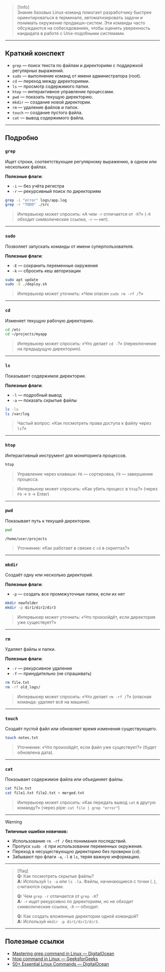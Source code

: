 > [!info]  
> Знание базовых Linux-команд помогает разработчику быстрее ориентироваться в терминале, автоматизировать задачи и понимать окружение продакшн-систем. Эти команды часто обсуждаются на собеседованиях, чтобы оценить уверенность кандидата в работе с Unix-подобными системами.

---

## Краткий конспект

- `grep` — поиск текста по файлам и директориям с поддержкой регулярных выражений.  
- `sudo` — выполнение команд от имени администратора (root).  
- `cd` — переход между директориями.  
- `ls` — просмотр содержимого папки.  
- `htop` — интерактивное управление процессами.  
- `pwd` — показать текущую директорию.  
- `mkdir` — создание новой директории.  
- `rm` — удаление файлов и папок.  
- `touch` — создание пустого файла.  
- `cat` — вывод содержимого файла.

---

## Подробно

### `grep`

Ищет строки, соответствующие регулярному выражению, в одном или нескольких файлах.

**Полезные флаги:**
- `-i` — без учёта регистра  
- `-r` — рекурсивный поиск по директориям  

```bash
grep -i "error" logs/app.log
grep -r "TODO" ./src
```

> Интервьюер может спросить: «А чем `-r` отличается от `-R`?» (`-R` обходит символические ссылки, `-r` — нет).

---

### `sudo`

Позволяет запускать команды от имени суперпользователя.

**Полезные флаги:**
- `-E` — сохранить переменные окружения  
- `-k` — сбросить кеш авторизации  

```bash
sudo apt update
sudo -E ./deploy.sh
```

> Интервьюер может уточнить: «Чем опасен `sudo rm -rf /`?»

---

### `cd`

Изменяет текущую рабочую директорию.

```bash
cd /etc
cd ~/projects/myapp
```

> Интервьюер может спросить: «Что делает `cd -`?» (переключение на предыдущую директорию).

---

### `ls`

Показывает содержимое директории.

**Полезные флаги:**
- `-l` — подробный вывод  
- `-a` — показать скрытые файлы  

```bash
ls -la
ls /var/log
```

> Частый вопрос: «Как посмотреть права доступа к файлу через `ls`?»

---

### `htop`

Интерактивный инструмент для мониторинга процессов.

```bash
htop
```

> Управление через клавиши: `F6` — сортировка, `F9` — завершение процесса.

> Интервьюер может спросить: «Как убить процесс в `htop`?» (через `F9` → `9` → Enter)

---

### `pwd`

Показывает путь к текущей директории.

```bash
pwd
```

```text
/home/user/projects
```

> Уточнение: «Как работает в связке с `cd` в скриптах?»

---

### `mkdir`

Создаёт одну или несколько директорий.

**Полезные флаги:**
- `-p` — создать все промежуточные папки, если их нет  

```bash
mkdir newfolder
mkdir -p dir1/dir2/dir3
```

> Интервьюер может уточнить: «Что произойдёт, если директория уже существует?»

---

### `rm`

Удаляет файлы и папки.

**Полезные флаги:**
- `-r` — рекурсивное удаление  
- `-f` — принудительно (не спрашивать)  

```bash
rm file.txt
rm -rf old_logs/
```

> Интервьюер может спросить: «Что делает `rm -rf /`?» (опасная команда: удаляет всё на машине).

---

### `touch`

Создаёт пустой файл или обновляет время изменения существующего.

```bash
touch notes.txt
```

> Уточнение: «Что произойдёт, если файл уже существует?» (будет обновлена дата).

---

### `cat`

Показывает содержимое файла или объединяет файлы.

```bash
cat file.txt
cat file1.txt file2.txt > merged.txt
```

> Интервьюер может спросить: «Как передать вывод `cat` в другую команду?» (через pipe: `cat file | grep "error"`)

---

> [!warning]  
> **Типичные ошибки новичков:**  
> - Использование `rm -rf /` без понимания последствий.  
> - Пропуск `sudo -E` при использовании переменных окружения.  
> - Переход в несуществующую директорию без проверки (`cd`).  
> - Забывают про флаги `-a`, `-l` в `ls`, теряя важную информацию.

---

> [!faq]  
> **Q:** Как посмотреть скрытые файлы?  
> **A:** Используй `ls -a` или `ls -la`. Файлы, начинающиеся с точки (`.`), считаются скрытыми.  
>   
> **Q:** Чем `grep -r` отличается от `grep -R`?  
> **A:** `-r` ищет рекурсивно по директориям, но не обходит символические ссылки, `-R` — обходит.  
>  
> **Q:** Как создать вложенные директории одной командой?  
> **A:** Используй `mkdir -p dir1/dir2/dir3`.

---

## Полезные ссылки

- [Mastering grep command in Linux — DigitalOcean](https://www.digitalocean.com/community/tutorials/grep-command-in-linux-unix?utm_source=chatgpt.com)
- [htop command in Linux — GeeksforGeeks](https://www.geeksforgeeks.org/linux-unix/htop-command-in-linux-with-examples/?utm_source=chatgpt.com)
- [50+ Essential Linux Commands — DigitalOcean](https://www.digitalocean.com/community/tutorials/linux-commands?utm_source=chatgpt.com)